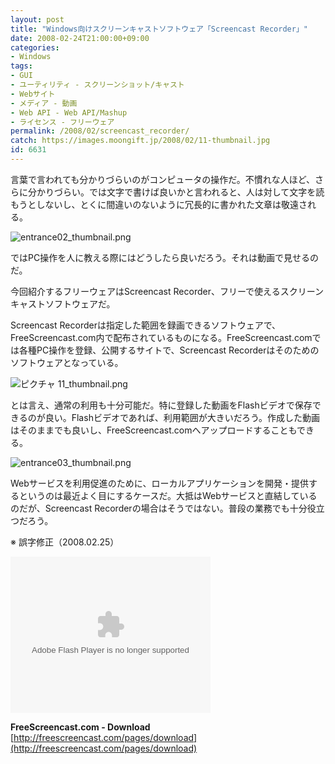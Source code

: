 ```yaml
---
layout: post
title: "Windows向けスクリーンキャストソフトウェア「Screencast Recorder」"
date: 2008-02-24T21:00:00+09:00
categories:
- Windows
tags: 
- GUI
- ユーティリティ - スクリーンショット/キャスト
- Webサイト
- メディア - 動画
- Web API - Web API/Mashup
- ライセンス - フリーウェア
permalink: /2008/02/screencast_recorder/
catch: https://images.moongift.jp/2008/02/11-thumbnail.jpg
id: 6631
---
```

言葉で言われても分かりづらいのがコンピュータの操作だ。不慣れな人ほど、さらに分かりづらい。では文字で書けば良いかと言われると、人は対して文字を読もうとしないし、とくに間違いのないように冗長的に書かれた文章は敬遠される。   
  
 ![entrance02_thumbnail.png](https://images.moongift.jp/2008/02/entrance02-thumbnail3.jpg)  
  
ではPC操作を人に教える際にはどうしたら良いだろう。それは動画で見せるのだ。   
  
今回紹介するフリーウェアはScreencast Recorder、フリーで使えるスクリーンキャストソフトウェアだ。   
  
<!--more-->  
  
Screencast Recorderは指定した範囲を録画できるソフトウェアで、FreeScreencast.com内で配布されているものになる。FreeScreencast.comでは各種PC操作を登録、公開するサイトで、Screencast Recorderはそのためのソフトウェアとなっている。   
  
 ![ピクチャ 11_thumbnail.png](https://images.moongift.jp/2008/02/11-thumbnail.jpg)  
  
とは言え、通常の利用も十分可能だ。特に登録した動画をFlashビデオで保存できるのが良い。Flashビデオであれば、利用範囲が大きいだろう。作成した動画はそのままでも良いし、FreeScreencast.comへアップロードすることもできる。   
  
 ![entrance03_thumbnail.png](https://images.moongift.jp/2008/02/entrance03-thumbnail3.jpg)  
  
Webサービスを利用促進のために、ローカルアプリケーションを開発・提供するというのは最近よく目にするケースだ。大抵はWebサービスと直結しているのだが、Screencast Recorderの場合はそうではない。普段の業務でも十分役立つだろう。   
  
※ 誤字修正（2008.02.25）   
  
<embed allowfullscreen="true" type="application/x-shockwave-flash" pluginspage="http://www.macromedia.com/go/getflashplayer" flashvars="file=http://freescreencast.com/screencasts/embed/278/list.xml" height="250" width="320"></embed>  
  
**FreeScreencast.com - Download**  
[http://freescreencast.com/pages/download](http://freescreencast.com/pages/download)

